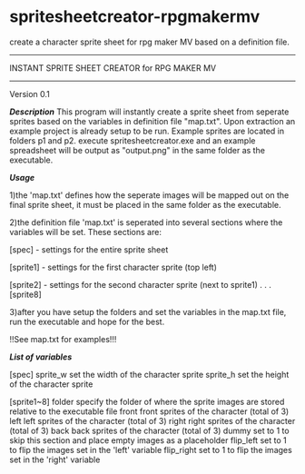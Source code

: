 # spritesheetcreator-rpgmakermv
create a character sprite sheet for rpg maker MV based on a definition file.

**********************************************
INSTANT SPRITE SHEET CREATOR for RPG MAKER MV
**********************************************
Version 0.1

*******Description*******
This program will instantly create a sprite sheet from seperate sprites based on the variables in definition file "map.txt".
Upon extraction an example project is already setup to be run. Example sprites are located in folders p1 and p2. 
execute spritesheetcreator.exe and an example spreadsheet will be output as "output.png" in the same folder as the executable.

*******Usage*******

1)the 'map.txt' defines how the seperate images will be mapped out on the final sprite sheet, it must be placed in the same folder as the executable.

2)the definition file 'map.txt' is seperated into several sections where the variables will be set. These sections are:

[spec] - settings for the entire sprite sheet

[sprite1] - settings for the first character sprite (top left)

[sprite2] - settings for the second character sprite (next to sprite1)
.
.
.
[sprite8]

3)after you have setup the folders and set the variables in the map.txt file, run the executable and hope for the best.

!!See map.txt for examples!!!

*******List of variables*******

[spec]
sprite_w	set the width of the character sprite
sprite_h	set the height of the character sprite

[sprite1~8]
folder		specify the folder of where the sprite images are stored relative to the executable file
front		front sprites of the character (total of 3)
left		left sprites of the character (total of 3)
right		right sprites of the character (total of 3)
back		back sprites of the character (total of 3)
dummy		set to 1 to skip this section and place empty images as a placeholder
flip_left	set to 1 to flip the images set in the 'left' variable
flip_right	set to 1 to flip the images set in the 'right' variable
